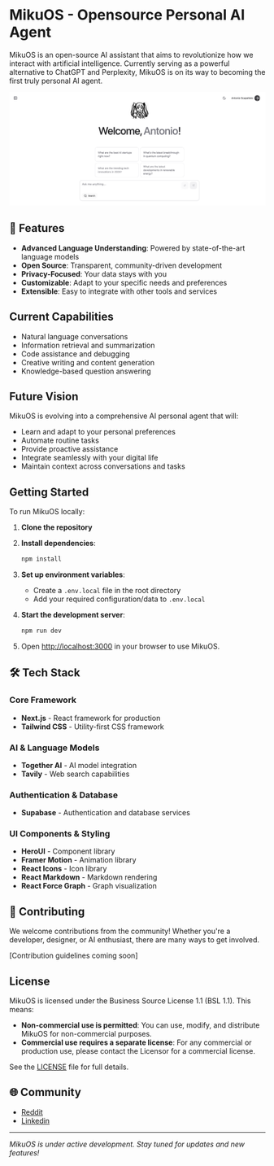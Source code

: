 # MikuOS - Opensource Personal AI Agent

MikuOS is an open-source AI assistant that aims to revolutionize how we interact with artificial intelligence. Currently serving as a powerful alternative to ChatGPT and Perplexity, MikuOS is on its way to becoming the first truly personal AI agent.

![MikuOS Screenshot](screenshot.png)

## 🌟 Features

- **Advanced Language Understanding**: Powered by state-of-the-art language models
- **Open Source**: Transparent, community-driven development
- **Privacy-Focused**: Your data stays with you
- **Customizable**: Adapt to your specific needs and preferences
- **Extensible**: Easy to integrate with other tools and services

## Current Capabilities

- Natural language conversations
- Information retrieval and summarization
- Code assistance and debugging
- Creative writing and content generation
- Knowledge-based question answering

## Future Vision

MikuOS is evolving into a comprehensive AI personal agent that will:
- Learn and adapt to your personal preferences
- Automate routine tasks
- Provide proactive assistance
- Integrate seamlessly with your digital life
- Maintain context across conversations and tasks

## Getting Started

To run MikuOS locally:

1. **Clone the repository**

2. **Install dependencies**:
   ```bash
   npm install
   ```

3. **Set up environment variables**:
   - Create a `.env.local` file in the root directory
   - Add your required configuration/data to `.env.local`

4. **Start the development server**:
   ```bash
   npm run dev
   ```
5. Open [http://localhost:3000](http://localhost:3000) in your browser to use MikuOS.

## 🛠️ Tech Stack

### Core Framework
- **Next.js** - React framework for production
- **Tailwind CSS** - Utility-first CSS framework

### AI & Language Models
- **Together AI** - AI model integration
- **Tavily** - Web search capabilities

### Authentication & Database
- **Supabase** - Authentication and database services

### UI Components & Styling
- **HeroUI** - Component library
- **Framer Motion** - Animation library
- **React Icons** - Icon library
- **React Markdown** - Markdown rendering
- **React Force Graph** - Graph visualization

## 🤝 Contributing

We welcome contributions from the community! Whether you're a developer, designer, or AI enthusiast, there are many ways to get involved.

[Contribution guidelines coming soon]

## License

MikuOS is licensed under the Business Source License 1.1 (BSL 1.1). This means:
- **Non-commercial use is permitted**: You can use, modify, and distribute MikuOS for non-commercial purposes.
- **Commercial use requires a separate license**: For any commercial or production use, please contact the Licensor for a commercial license.

See the [LICENSE](./LICENSE) file for full details.

## 🌐 Community

- [Reddit](https://www.reddit.com/r/mikuos/)
- [Linkedin](https://www.linkedin.com/company/miku-os/)

---

*MikuOS is under active development. Stay tuned for updates and new features!*


